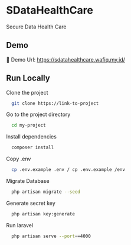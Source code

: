 
# SDataHealthCare

Secure Data Health Care

## Demo

🔗 Demo Url: https://sdatahealthcare.wafiq.my.id/


## Run Locally

Clone the project

```bash
  git clone https://link-to-project
```

Go to the project directory

```bash
  cd my-project
```

Install dependencies

```bash
  composer install
```

Copy .env

```bash
  cp .env.example .env / cp .env.example /env
```

Migrate Database

```bash
  php artisan migrate --seed
```

Generate secret key

```bash
  php artisan key:generate 
```

Run laravel

```bash
  php artisan serve --port==4000
```
